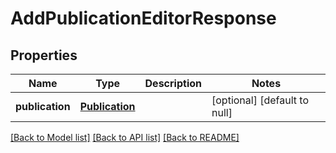 # AddPublicationEditorResponse
## Properties

| Name | Type | Description | Notes |
|------------ | ------------- | ------------- | -------------|
| **publication** | [**Publication**](Publication.md) |  | [optional] [default to null] |

[[Back to Model list]](../README.md#documentation-for-models) [[Back to API list]](../README.md#documentation-for-api-endpoints) [[Back to README]](../README.md)

